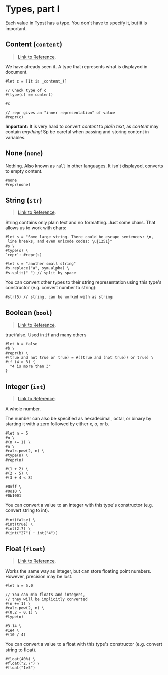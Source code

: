 # Types, part I
Each value in Typst has a type. You don't have to specify it, but it is important.

## Content (`content`)
> [Link to Reference](https://typst.app/docs/reference/foundations/content/).

We have already seen it. A type that represents what is displayed in document.
```typ
#let c = [It is _content_!]

// Check type of c
#(type(c) == content)

#c

// repr gives an "inner representation" of value
#repr(c)
```

**Important:** It is very hard to convert _content_ to _plain text_, as _content_ may contain *anything*! Sp be careful when passing and storing content in variables.

## None (`none`)
Nothing. Also known as `null` in other languages. It isn't displayed, converts to empty content.
```typ
#none
#repr(none)
```

## String (`str`)
> [Link to Reference](https://typst.app/docs/reference/foundations/str/).

String contains only plain text and no formatting. Just some chars. That allows us to work with chars:
```typ
#let s = "Some large string. There could be escape sentences: \n,
 line breaks, and even unicode codes: \u{1251}"
#s \
#type(s) \
`repr`: #repr(s)

#let s = "another small string"
#s.replace("a", sym.alpha) \
#s.split(" ") // split by space
```

You can convert other types to their string representation using this type's constructor (e.g. convert number to string):

```typ
#str(5) // string, can be worked with as string
```

## Boolean (`bool`)
> [Link to Reference](https://typst.app/docs/reference/foundations/bool/).

true/false. Used in `if` and many others
```typ
#let b = false
#b \
#repr(b) \
#(true and not true or true) = #((true and (not true)) or true) \
#if (4 > 3) {
  "4 is more than 3"
}
```

## Integer (`int`)
> [Link to Reference](https://typst.app/docs/reference/foundations/int/).

A whole number.

The number can also be specified as hexadecimal, octal, or binary by starting it with a zero followed by either x, o, or b.

```typ
#let n = 5
#n \
#(n += 1) \
#n \
#calc.pow(2, n) \
#type(n) \
#repr(n)
```

```typ
#(1 + 2) \
#(2 - 5) \
#(3 + 4 < 8)
```

```typ
#0xff \
#0o10 \
#0b1001
```

You can convert a value to an integer with this type's constructor (e.g. convert string to int).

```typ
#int(false) \
#int(true) \
#int(2.7) \
#(int("27") + int("4"))
```

## Float (`float`)
> [Link to Reference](https://typst.app/docs/reference/foundations/float/).

Works the same way as integer, but can store floating point numbers.
However, precision may be lost.

```typ
#let n = 5.0

// You can mix floats and integers, 
// they will be implicitly converted
#(n += 1) \
#calc.pow(2, n) \
#(0.2 + 0.1) \
#type(n) 
```

```typ
#3.14 \
#1e4 \
#(10 / 4)
```

You can convert a value to a float with this type's constructor (e.g. convert string to float).

```typ
#float(40%) \
#float("2.7") \
#float("1e5")
```
